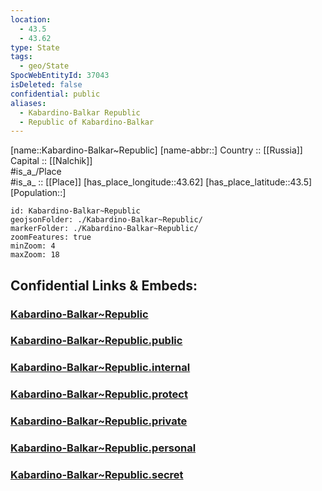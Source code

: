 ```yaml
---
location:
  - 43.5
  - 43.62
type: State
tags:
  - geo/State
SpocWebEntityId: 37043
isDeleted: false
confidential: public
aliases:
  - Kabardino-Balkar Republic
  - Republic of Kabardino-Balkar 
---
```

[name::Kabardino-Balkar~Republic] 
[name-abbr::] 
Country :: [[Russia]]  
Capital :: [[Nalchik]]  
#is_a_/Place  
#is_a_ :: [[Place]] 
[has_place_longitude::43.62] 
[has_place_latitude::43.5] 
[Population::] 



```leaflet
id: Kabardino-Balkar~Republic
geojsonFolder: ./Kabardino-Balkar~Republic/
markerFolder: ./Kabardino-Balkar~Republic/
zoomFeatures: true 
minZoom: 4 
maxZoom: 18
```


## Confidential Links & Embeds: 

### [Kabardino-Balkar~Republic](/_Standards/Earth/Continent/Europe/Europe~East/Russia/Russia~NorthCaucasus/Kabardino-Balkar~Republic.md) 

### [Kabardino-Balkar~Republic.public](/_public/Earth/Continent/Europe/Europe~East/Russia/Russia~NorthCaucasus/Kabardino-Balkar~Republic.public.md) 

### [Kabardino-Balkar~Republic.internal](/_internal/Earth/Continent/Europe/Europe~East/Russia/Russia~NorthCaucasus/Kabardino-Balkar~Republic.internal.md) 

### [Kabardino-Balkar~Republic.protect](/_protect/Earth/Continent/Europe/Europe~East/Russia/Russia~NorthCaucasus/Kabardino-Balkar~Republic.protect.md) 

### [Kabardino-Balkar~Republic.private](/_private/Earth/Continent/Europe/Europe~East/Russia/Russia~NorthCaucasus/Kabardino-Balkar~Republic.private.md) 

### [Kabardino-Balkar~Republic.personal](/_personal/Earth/Continent/Europe/Europe~East/Russia/Russia~NorthCaucasus/Kabardino-Balkar~Republic.personal.md) 

### [Kabardino-Balkar~Republic.secret](/_secret/Earth/Continent/Europe/Europe~East/Russia/Russia~NorthCaucasus/Kabardino-Balkar~Republic.secret.md)

